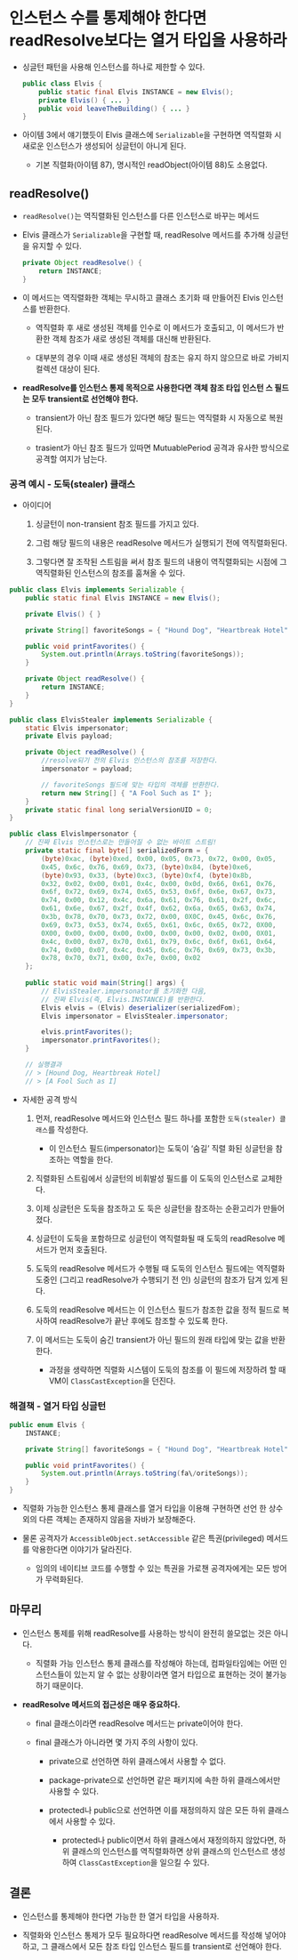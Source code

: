 # 인스턴스 수를 통제해야 한다면 readResolve보다는 열거 타입을 사용하라

- 싱글턴 패턴을 사용해 인스턴스를 하나로 제한할 수 있다.
    ```java
    public class Elvis {
        public static final Elvis INSTANCE = new Elvis();
        private Elvis() { ... }
        public void leaveTheBuilding() { ... }
    }
    ````
- 아이템 3에서 얘기했듯이 Elvis 클래스에 `Serializable`을 구현하면 역직렬화 시 새로운 인스턴스가 생성되어 싱글턴이 아니게 된다.

    - 기본 직렬화(아이템 87), 명시적인 readObject(아이템 88)도 소용없다.

## readResolve()

- `readResolve()`는 역직렬화된 인스턴스를 다른 인스턴스로 바꾸는 메서드

- Elvis 클래스가 `Serializable`을 구현할 때, readResolve 메서드를 추가해 싱글턴을 유지할 수 있다.

    ```java
    private Object readResolve() {
        return INSTANCE;
    }
    ```

- 이 메서드는 역직렬화한 객체는 무시하고 클래스 초기화 때 만들어진 Elvis 인스턴스를 반환한다.

    - 역직렬화 후 새로 생성된 객체를 인수로 이 메서드가 호출되고, 이 메서드가 반환한 객체 참조가 새로 생성된 객체를 대신해 반환된다.

    - 대부분의 경우 이때 새로 생성된 객체의 참조는 유지 하지 않으므로 바로 가비지 컬렉션 대상이 된다.

- **readResolve를 인스턴스 통제 목적으로 사용한다면 객체 참조 타입 인스턴 스 필드는 모두 transient로 선언해야 한다.**

    - transient가 아닌 참조 필드가 있다면 해당 필드는 역직렬화 시 자동으로 복원된다.

    - trasient가 아닌 참조 필드가 있따면 MutuablePeriod 공격과 유사한 방식으로 공격할 여지가 남는다.

### 공격 예시 - 도둑(stealer) 클래스

- 아이디어

    1. 싱글턴이 non-transient 참조 필드를 가지고 있다.

    2. 그럼 해당 필드의 내용은 readResolve 메서드가 실행되기 전에 역직렬화된다.

    3. 그렇다면 잘 조작된 스트림을 써서 참조 필드의 내용이 역직렬화되는 시점에 그 역직렬화된 인스턴스의 참조를 훔쳐올 수 있다.

```java
public class Elvis implements Serializable {
    public static final Elvis INSTANCE = new Elvis();

    private Elvis() { }

    private String[] favoriteSongs = { "Hound Dog", "Heartbreak Hotel" };

    public void printFavorites() {
        System.out.println(Arrays.toString(favoriteSongs));
    }

    private Object readResolve() {
        return INSTANCE;
    }
}

public class ElvisStealer implements Serializable {
    static Elvis impersonator;
    private Elvis payload;

    private Object readResolve() {
        //resolve되기 전의 Elvis 인스턴스의 참조를 저장한다.
        impersonator = payload;

        // favoriteSongs 필드에 맞는 타입의 객체를 반환한다.
        return new String[] { "A Fool Such as I" };
    }
    private static final long serialVersionUID = 0;
}

public class Elvislmpersonator {
    // 진짜 Elvis 인스턴스로는 만들어질 수 없는 바이트 스트림!
    private static final byte[] serializedForm = {
        (byte)0xac, (byte)0xed, 0x00, 0x05, 0x73, 0x72, 0x00, 0x05,
        0x45, 0x6c, 0x76, 0x69, 0x73, (byte)0x84, (byte)0xe6,
        (byte)0x93, 0x33, (byte)0xc3, (byte)0xf4, (byte)0x8b,
        0x32, 0x02, 0x00, 0x01, 0x4c, 0x00, 0x0d, 0x66, 0x61, 0x76,
        0x6f, 0x72, 0x69, 0x74, 0x65, 0x53, 0x6f, 0x6e, 0x67, 0x73,
        0x74, 0x00, 0x12, 0x4c, 0x6a, 0x61, 0x76, 0x61, 0x2f, 0x6c,
        0x61, 0x6e, 0x67, 0x2f, 0x4f, 0x62, 0x6a, 0x65, 0x63, 0x74,
        0x3b, 0x78, 0x70, 0x73, 0x72, 0x00, 0X0C, 0x45, 0x6c, 0x76,
        0x69, 0x73, 0x53, 0x74, 0x65, 0x61, 0x6c, 0x65, 0x72, 0X00,
        0X00, 0x00, 0x00, 0x00, 0x00, 0x00, 0x00, 0x02, 0x00, 0X01,
        0x4c, 0x00, 0x07, 0x70, 0x61, 0x79, 0x6c, 0x6f, 0x61, 0x64,
        0x74, 0x00, 0x07, 0x4c, 0x45, 0x6c, 0x76, 0x69, 0x73, 0x3b,
        0x78, 0x70, 0x71, 0x00, 0x7e, 0x00, 0x02
    };
    
    public static void main(String[] args) {
        // ElvisStealer.impersonator를 초기화한 다음,
        // 진짜 Elvis(즉, Elvis.INSTANCE)를 반환한다.
        Elvis elvis = (Elvis) deserializer(serializedFom);
        Elvis impersonator = ElvisStealer.impersonator;

        elvis.printFavorites();
        impersonator.printFavorites();
    }

    // 실행결과
    // > [Hound Dog, Heartbreak Hotel]
    // > [A Fool Such as I]
```

- 자세한 공격 방식

    1. 먼저, readResolve 메서드와 인스턴스 필드 하나를 포함한 `도둑(stealer) 클래스`를 작성한다.
        - 이 인스턴스 필드(impersonator)는 도둑이 ‘숨길’ 직렬 화된 싱글턴을 참조하는 역할을 한다.

    2. 직렬화된 스트림에서 싱글턴의 비휘발성 필드를 이 도둑의 인스턴스로 교체한다.

    3. 이제 싱글턴은 도둑을 참조하고 도 둑은 싱글턴을 참조하는 순환고리가 만들어졌다.

    4. 싱글턴이 도둑을 포함하므로 싱글턴이 역직렬화될 때 도둑의 readResolve 메서드가 먼저 호출된다.

    5. 도둑의 readResolve 메서드가 수행될 때 도둑의 인스턴스 필드에는 역직렬화 도중인 (그리고 readResolve가 수행되기 전 인) 싱글턴의 참조가 담겨 있게 된다.

    6. 도둑의 readResolve 메서드는 이 인스턴스 필드가 참조한 값을 정적 필드로 복사하여 readResolve가 끝난 후에도 참조할 수 있도록 한다.

    7. 이 메서드는 도둑이 숨긴 transient가 아닌 필드의 원래 타입에 맞는 값을 반환한다.
        - 과정을 생략하면 직렬화 시스템이 도둑의 참조를 이 필드에 저장하려 할 때 VM이 `ClassCastException`을 던진다.

### 해결책 - 열거 타입 싱글턴

```java
public enum Elvis {
    INSTANCE;

    private String[] favoriteSongs = { "Hound Dog", "Heartbreak Hotel" };

    public void printFavorites() {
        System.out.println(Arrays.toString(fa\/oriteSongs));
    }
}
```

- 직렬화 가능한 인스턴스 통제 클래스를 열거 타입을 이용해 구현하면 선언 한 상수 외의 다른 객체는 존재하지 않음을 자바가 보장해준다.

- 물론 공격자가 `AccessibleObject.setAccessible` 같은 특권(privileged) 메서드를 악용한다면 이야기가 달라진다.
    - 임의의 네이티브 코드를 수행할 수 있는 특권을 가로챈 공격자에게는 모든 방어가 무력화된다.

## 마무리

- 인스턴스 통제를 위해 readResolve를 사용하는 방식이 완전히 쓸모없는 것은 아니다.

    - 직렬화 가능 인스턴스 통제 클래스를 작성해야 하는데, 컴파일타임에는 어떤 인스턴스들이 있는지 알 수 없는 상황이라면 열거 타입으로 표현하는 것이 불가능하기 때문이다.

- **readResolve 메서드의 접근성은 매우 중요하다.**

    - final 클래스이라면 readResolve 메서드는 private이어야 한다.

    - final 클래스가 아니라면 몇 가지 주의 사항이 있다.

        - private으로 선언하면 하위 클래스에서 사용할 수 없다.

        - package-private으로 선언하면 같은 패키지에 속한 하위 클래스에서만 사용할 수 있다.

        - protected나 public으로 선언하면 이를 재정의하지 않은 모든 하위 클래스에서 사용할 수 있다.
            - protected나 public이면서 하위 클래스에서 재정의하지 않았다면, 하위 클래스의 인스턴스를 역직렬화하면 상위 클래스의 인스턴스르 생성하여 `ClassCastException`을 일으킬 수 있다.

## 결론

- 인스턴스를 통제해야 한다면 가능한 한 열거 타입을 사용하자.

- 직렬화와 인스턴스 통제가 모두 필요하다면 readResolve 메서드를 작성해 넣어야 하고, 그 클래스에서 모든 참조 타입 인스턴스 필드를 transient로 선언해야 한다.